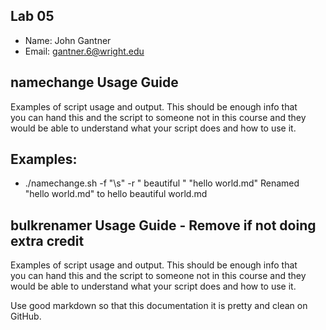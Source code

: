 ## Lab 05

- Name: John Gantner
- Email: gantner.6@wright.edu

## namechange Usage Guide

Examples of script usage and output. This should be enough info that  
you can hand this and the script to someone not in this course and they  
would be able to understand what your script does and how to use it.

## Examples:
* ./namechange.sh -f "\s" -r " beautiful " "hello world.md"
Renamed "hello world.md" to hello beautiful world.md

## bulkrenamer Usage Guide - Remove if not doing extra credit

Examples of script usage and output. This should be enough info that  
you can hand this and the script to someone not in this course and they  
would be able to understand what your script does and how to use it.

Use good markdown so that this documentation it is pretty and clean on GitHub.
